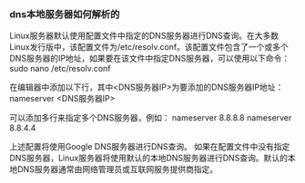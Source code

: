 ### dns本地服务器如何解析的

Linux服务器默认使用配置文件中指定的DNS服务器进行DNS查询。在大多数Linux发行版中，该配置文件为/etc/resolv.conf。该配置文件包含了一个或多个DNS服务器的IP地址，如果要在该文件中指定DNS服务器，可以使用以下命令：
sudo nano /etc/resolv.conf

在编辑器中添加以下行，其中<DNS服务器IP>为要添加的DNS服务器IP地址：
nameserver <DNS服务器IP>

可以添加多行来指定多个DNS服务器，例如：
nameserver 8.8.8.8
nameserver 8.8.4.4

上述配置将使用Google DNS服务器进行DNS查询。
如果在配置文件中没有指定DNS服务器，Linux服务器将使用默认的本地DNS服务器进行DNS查询。默认的本地DNS服务器通常由网络管理员或互联网服务提供商指定。